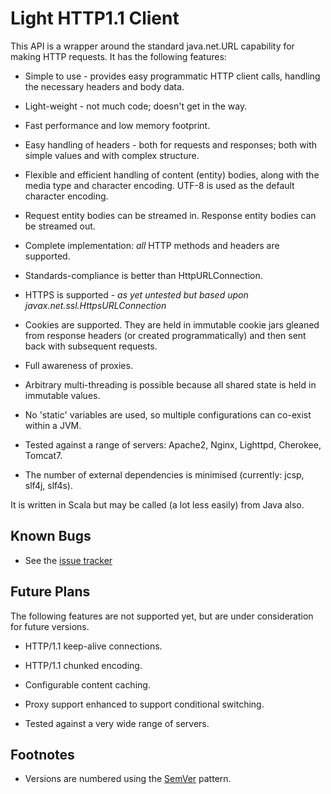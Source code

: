 Light HTTP1.1 Client
====================

This API is a wrapper around the standard java.net.URL capability for
making HTTP requests. It has the following features:

*   Simple to use - provides easy programmatic HTTP client calls, handling the necessary
    headers and body data.

*   Light-weight - not much code; doesn't get in the way.

*   Fast performance and low memory footprint.

*   Easy handling of headers - both for requests and responses; both with simple values and
    with complex structure.

*   Flexible and efficient handling of content (entity) bodies, along with the media type and
    character encoding. UTF-8 is used as the default character encoding.

*   Request entity bodies can be streamed in. Response entity bodies can be streamed out.

*   Complete implementation: *all* HTTP methods and headers are supported.

*   Standards-compliance is better than HttpURLConnection.

*   HTTPS is supported - _as yet untested but based upon javax.net.ssl.HttpsURLConnection_

*   Cookies are supported. They are held in immutable cookie jars gleaned from response headers
    (or created programmatically) and then sent back with subsequent requests.

*   Full awareness of proxies.

*   Arbitrary multi-threading is possible because all shared state is held in immutable values.

*   No 'static' variables are used, so multiple configurations can co-exist within a JVM.

*   Tested against a range of servers: Apache2, Nginx, Lighttpd, Cherokee, Tomcat7.

*   The number of external dependencies is minimised (currently: jcsp, slf4j, slf4s).

It is written in Scala but may be called (a lot less easily) from Java also.

Known Bugs
----------

*   See the [issue tracker](https://bitbucket.org/rickb777/lighthttpclient/issues?status=new&status=open "BitBucket IssueTracker for LightHttpClient")

Future Plans
------------

The following features are not supported yet, but are under consideration
for future versions.

*   HTTP/1.1 keep-alive connections.

*   HTTP/1.1 chunked encoding.

*   Configurable content caching.

*   Proxy support enhanced to support conditional switching.

*   Tested against a very wide range of servers.

Footnotes
---------

* Versions are numbered using the [SemVer](http://semver.org/) pattern.
